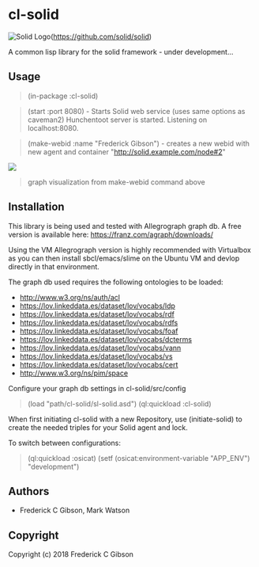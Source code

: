 # cl-solid

![Solid Logo](https://avatars3.githubusercontent.com/u/14262490?v=3&s=200)(https://github.com/solid/solid)

A common lisp library for the solid framework - under development...

## Usage

>(in-package :cl-solid)

>(start :port 8080)  - Starts Solid web service (uses same options as caveman2)
>	Hunchentoot server is started.
>	Listening on localhost:8080.

>(make-webid :name "Frederick Gibson")  - creates a new webid with new agent and container
> 	     "<http://solid.example.com/node#2>"

[![](https://graphmetrix.com/images/solid-webid.png)](https://github.com/gibsonf1/cl-solid)
>graph visualization from make-webid command above

## Installation

This library is being used and tested with Allegrograph graph db.  A free version is available here: https://franz.com/agraph/downloads/

Using the VM Allegrograph version is highly recommended with Virtualbox as you can then install sbcl/emacs/slime on the Ubuntu VM and devlop directly in that environment.

The graph db used requires the following ontologies to be loaded:

* http://www.w3.org/ns/auth/acl
* https://lov.linkeddata.es/dataset/lov/vocabs/ldp
* https://lov.linkeddata.es/dataset/lov/vocabs/rdf
* https://lov.linkeddata.es/dataset/lov/vocabs/rdfs
* https://lov.linkeddata.es/dataset/lov/vocabs/foaf
* https://lov.linkeddata.es/dataset/lov/vocabs/dcterms
* https://lov.linkeddata.es/dataset/lov/vocabs/vann
* https://lov.linkeddata.es/dataset/lov/vocabs/vs
* https://lov.linkeddata.es/dataset/lov/vocabs/cert
* http://www.w3.org/ns/pim/space

Configure your graph db settings in cl-solid/src/config

>(load "path/cl-solid/sl-solid.asd")
>(ql:quickload :cl-solid)

When first initiating cl-solid with a new Repository, use (initiate-solid) to create the needed triples for your Solid agent and lock.

To switch between configurations:

>(ql:quickload :osicat)
>(setf (osicat:environment-variable "APP_ENV") "development")


## Authors

* Frederick C Gibson, Mark Watson

## Copyright

Copyright (c) 2018 Frederick C Gibson


